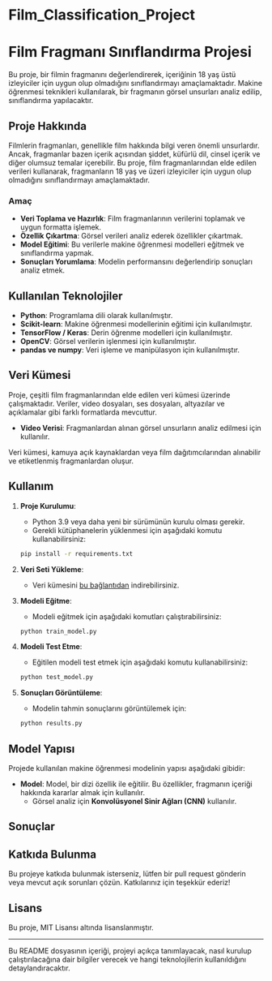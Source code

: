 # Film_Classification_Project

# Film Fragmanı Sınıflandırma Projesi 

Bu proje, bir filmin fragmanını değerlendirerek, içeriğinin 18 yaş üstü izleyiciler için uygun olup olmadığını sınıflandırmayı amaçlamaktadır. Makine öğrenmesi teknikleri kullanılarak, bir fragmanın görsel unsurları analiz edilip, sınıflandırma yapılacaktır.

## Proje Hakkında

Filmlerin fragmanları, genellikle film hakkında bilgi veren önemli unsurlardır. Ancak, fragmanlar bazen içerik açısından şiddet, küfürlü dil, cinsel içerik ve diğer olumsuz temalar içerebilir. Bu proje, film fragmanlarından elde edilen verileri kullanarak, fragmanların 18 yaş ve üzeri izleyiciler için uygun olup olmadığını sınıflandırmayı amaçlamaktadır.

### Amaç

- **Veri Toplama ve Hazırlık**: Film fragmanlarının verilerini toplamak ve uygun formatta işlemek.
- **Özellik Çıkartma**: Görsel verileri analiz ederek özellikler çıkartmak.
- **Model Eğitimi**: Bu verilerle makine öğrenmesi modelleri eğitmek ve sınıflandırma yapmak.
- **Sonuçları Yorumlama**: Modelin performansını değerlendirip sonuçları analiz etmek.

## Kullanılan Teknolojiler

- **Python**: Programlama dili olarak kullanılmıştır.
- **Scikit-learn**: Makine öğrenmesi modellerinin eğitimi için kullanılmıştır.
- **TensorFlow / Keras**: Derin öğrenme modelleri için kullanılmıştır.
- **OpenCV**: Görsel verilerin işlenmesi için kullanılmıştır.
- **pandas ve numpy**: Veri işleme ve manipülasyon için kullanılmıştır.

## Veri Kümesi

Proje, çeşitli film fragmanlarından elde edilen veri kümesi üzerinde çalışmaktadır. Veriler, video dosyaları, ses dosyaları, altyazılar ve açıklamalar gibi farklı formatlarda mevcuttur.

- **Video Verisi**: Fragmanlardan alınan görsel unsurların analiz edilmesi için kullanılır.


Veri kümesi, kamuya açık kaynaklardan veya film dağıtımcılarından alınabilir ve etiketlenmiş fragmanlardan oluşur.

## Kullanım

1. **Proje Kurulumu**:
   - Python 3.9 veya daha yeni bir sürümünün kurulu olması gerekir.
   - Gerekli kütüphanelerin yüklenmesi için aşağıdaki komutu kullanabilirsiniz:

   ```bash
   pip install -r requirements.txt
   ```

2. **Veri Seti Yükleme**:
   - Veri kümesini [bu bağlantıdan](#) indirebilirsiniz.

3. **Modeli Eğitme**:
   - Modeli eğitmek için aşağıdaki komutları çalıştırabilirsiniz:

   ```bash
   python train_model.py
   ```

4. **Modeli Test Etme**:
   - Eğitilen modeli test etmek için aşağıdaki komutu kullanabilirsiniz:

   ```bash
   python test_model.py
   ```

5. **Sonuçları Görüntüleme**:
   - Modelin tahmin sonuçlarını görüntülemek için:

   ```bash
   python results.py
   ```

## Model Yapısı

Projede kullanılan makine öğrenmesi modelinin yapısı aşağıdaki gibidir:

- **Model**: Model, bir dizi özellik ile eğitilir. Bu özellikler, fragmanın içeriği hakkında kararlar almak için kullanılır.
  - Görsel analiz için **Konvolüsyonel Sinir Ağları (CNN)** kullanılır.

## Sonuçlar



## Katkıda Bulunma

Bu projeye katkıda bulunmak isterseniz, lütfen bir pull request gönderin veya mevcut açık sorunları çözün. Katkılarınız için teşekkür ederiz!

## Lisans

Bu proje, MIT Lisansı altında lisanslanmıştır.

---

Bu README dosyasının içeriği, projeyi açıkça tanımlayacak, nasıl kurulup çalıştırılacağına dair bilgiler verecek ve hangi teknolojilerin kullanıldığını detaylandıracaktır.
